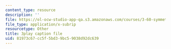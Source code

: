 ```yaml
---
content_type: resource
description: ''
file: https://ol-ocw-studio-app-qa.s3.amazonaws.com/courses/3-60-symmetry-structure-and-tensor-properties-of-materials-fall-2005/81973c67cc5f5bd39bc59038d92dc639_7rm5sVtj-hs.vtt
file_type: application/x-subrip
resourcetype: Other
title: 3play caption file
uid: 81973c67-cc5f-5bd3-9bc5-9038d92dc639
---
```

